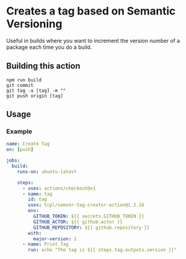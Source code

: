 # Creates a tag based on Semantic Versioning

Useful in builds where you want to increment the version number of a package each time you do a build.

## Building this action

```
npm run build
git commit
git tag -a [tag] -m ""
git push origin [tag]
```

## Usage

### Example

```yaml
name: Create Tag
on: [push]

jobs:
  build:
    runs-on: ubuntu-latest

    steps:
      - uses: actions/checkout@v1
      - name: tag
        id: tag
        uses: tcpl/semver-tag-creator-action@1.2.16
        env:
          GITHUB_TOKEN: ${{ secrets.GITHUB_TOKEN }}
          GITHUB_ACTOR: ${{ github.actor }}
          GITHUB_REPOSITORY: ${{ github.repository }}
        with:
          major-version: 1
      - name: Print Tag
        run: echo "The tag is ${{ steps.tag.outputs.version }}"
```
